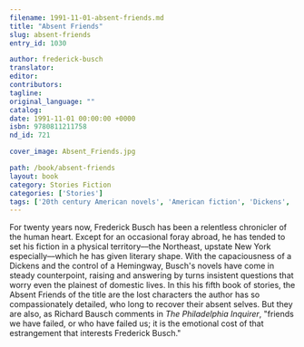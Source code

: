 ```yaml
---
filename: 1991-11-01-absent-friends.md
title: "Absent Friends"
slug: absent-friends
entry_id: 1030

author: frederick-busch
translator: 
editor: 
contributors: 
tagline: 
original_language: ""
catalog: 
date: 1991-11-01 00:00:00 +0000 
isbn: 9780811211758
nd_id: 721

cover_image: Absent_Friends.jpg

path: /book/absent-friends
layout: book
category: Stories Fiction
categories: ['Stories']
tags: ['20th century American novels', 'American fiction', 'Dickens', 'Friendship', 'Hemingway', 'New York']
---
```

For twenty years now, Frederick Busch has been a relentless chronicler of the human heart. Except for an occasional foray abroad, he has tended to set his fiction in a physical territory––the Northeast, upstate New York especially––which he has given literary shape. With the capaciousness of a Dickens and the control of a Hemingway, Busch's novels have come in steady counterpoint, raising and answering by turns insistent questions that worry even the plainest of domestic lives. In this his fifth book of stories, the Absent Friends of the title are the lost characters the author has so compassionately detailed, who long to recover their absent selves. But they are also, as Richard Bausch comments in *The Philadelphia Inquirer*, "friends we have failed, or who have failed us; it is the emotional cost of that estrangement that interests Frederick Busch."





